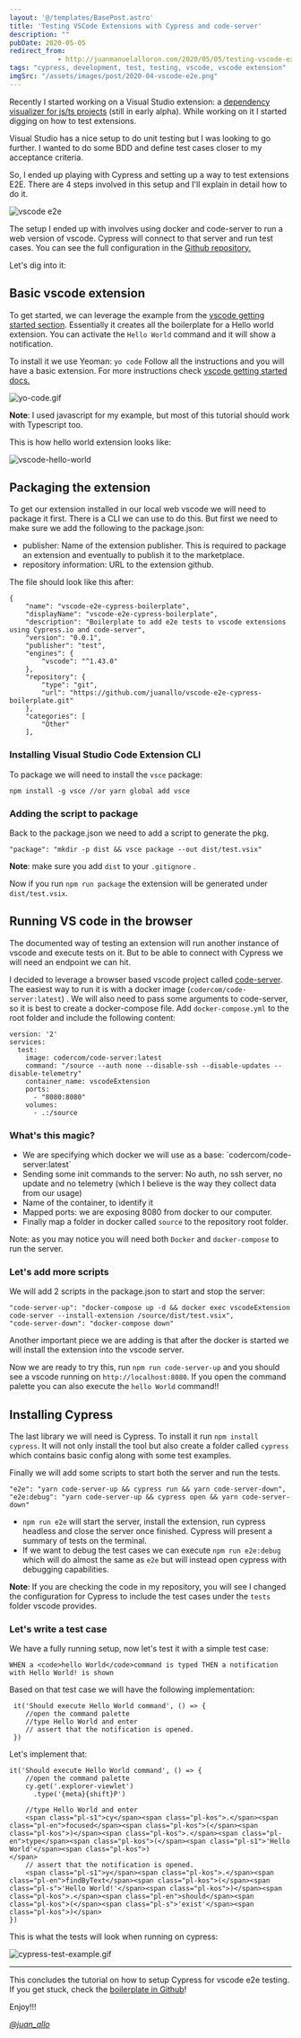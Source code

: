 ```yaml
---
layout: '@/templates/BasePost.astro'
title: 'Testing VSCode Extensions with Cypress and code-server'
description: ""
pubDate: 2020-05-05
redirect_from: 
            - http://juanmanuelalloron.com/2020/05/05/testing-vscode-extensions-with-cypress-and-code-server/
tags: "cypress, development, test, testing, vscode, vscode extension"
imgSrc: "/assets/images/post/2020-04-vscode-e2e.png"
---
```

Recently I started working on a Visual Studio extension: a [dependency visualizer for js/ts projects](https://marketplace.visualstudio.com/items?itemName=juanallo.vscode-dependency-cruiser&ssr=false#overview) (still in early alpha). While working on it I started digging on how to test extensions.

Visual Studio has a nice setup to do unit testing but I was looking to go further. I wanted to do some BDD and define test cases closer to my acceptance criteria.

So, I ended up playing with Cypress and setting up a way to test extensions E2E. There are 4 steps involved in this setup and I'll explain in detail how to do it.

![vscode e2e](/assets/images/post/2020-04-vscode-e2e.png)

The setup I ended up with involves using docker and code-server to run a web version of vscode. Cypress will connect to that server and run test cases. You can see the full configuration in the [Github repository.](https://github.com/juanallo/vscode-e2e-cypress-boilerplate)

Let's dig into it:

## Basic vscode extension

To get started, we can leverage the example from the [vscode getting started section](https://code.visualstudio.com/api/get-started/your-first-extension). Essentially it creates all the boilerplate for a Hello world extension. You can activate the `Hello World` command and it will show a notification.

To install it we use Yeoman: `yo code` Follow all the instructions and you will have a basic extension. For more instructions check [vscode getting started docs.](https://code.visualstudio.com/api/get-started/your-first-extension)

![yo-code.gif](/assets/images/post/2020-05-yo-code.gif)

**Note**: I used javascript for my example, but most of this tutorial should work with Typescript too.

This is how hello world extension looks like:

![vscode-hello-world](/assets/images/post/2020-05-vscode-hello-world.gif)

## Packaging the extension

To get our extension installed in our local web vscode we will need to package it first. There is a CLI we can use to do this. But first we need to make sure we add the following to the package.json:

- publisher: Name of the extension publisher. This is required to package an extension and eventually to publish it to the marketplace.
- repository information: URL to the extension github.

The file should look like this after:

```
{
    "name": "vscode-e2e-cypress-boilerplate",
    "displayName": "vscode-e2e-cypress-boilerplate",
    "description": "Boilerplate to add e2e tests to vscode extensions using Cypress.io and code-server",
    "version": "0.0.1",
    "publisher": "test",
    "engines": {
        "vscode": "^1.43.0"
    },
    "repository": {
        "type": "git",
        "url": "https://github.com/juanallo/vscode-e2e-cypress-boilerplate.git"
    },
    "categories": [
        "Other"
    ],
```

### Installing Visual Studio Code Extension CLI

To package we will need to install the `vsce` package:

```
npm install -g vsce //or yarn global add vsce
```

### Adding the script to package

Back to the package.json we need to add a script to generate the pkg.

```
"package": "mkdir -p dist && vsce package --out dist/test.vsix"
```

**Note**: make sure you add `dist` to your `.gitignore` .

Now if you run `npm run package` the extension will be generated under `dist/test.vsix`.

## Running VS code in the browser

The documented way of testing an extension will run another instance of vscode and execute tests on it. But to be able to connect with Cypress we will need an endpoint we can hit.

I decided to leverage a browser based vscode project called [code-server](https://github.com/cdr/code-server). The easiest way to run it is with a docker image (`codercom/code-server:latest`) . We will also need to pass some arguments to code-server, so it is best to create a docker-compose file. Add `docker-compose.yml` to the root folder and include the following content:

```
version: '2'
services:
  test:
    image: codercom/code-server:latest
    command: "/source --auth none --disable-ssh --disable-updates --disable-telemetry"
    container_name: vscodeExtension
    ports:
      - "8080:8080"
    volumes:
      - .:/source
```

### What's this magic?

- We are specifying which docker we will use as a base: \`codercom/code-server:latest\`
- Sending some init commands to the server: No auth, no ssh server, no update and no telemetry (which I believe is the way they collect data from our usage)
- Name of the container, to identify it
- Mapped ports: we are exposing 8080 from docker to our computer.
- Finally map a folder in docker called `source` to the repository root folder.

Note: as you may notice you will need both `Docker` and `docker-compose` to run the server.

### Let's add more scripts

We will add 2 scripts in the package.json to start and stop the server:

```
"code-server-up": "docker-compose up -d && docker exec vscodeExtension code-server --install-extension /source/dist/test.vsix",
"code-server-down": "docker-compose down"
```

Another important piece we are adding is that after the docker is started we will install the extension into the vscode server.

Now we are ready to try this, run `npm run code-server-up` and you should see a vscode running on `http://localhost:8080`. If you open the command palette you can also execute the `hello World` command!!

## Installing Cypress

The last library we will need is Cypress. To install it run `npm install cypress`. It will not only install the tool but also create a folder called `cypress` which contains basic config along with some test examples.

Finally we will add some scripts to start both the server and run the tests.

```
"e2e": "yarn code-server-up && cypress run && yarn code-server-down",
"e2e:debug": "yarn code-server-up && cypress open && yarn code-server-down"
```

- `npm run e2e` will start the server, install the extension, run cypress headless and close the server once finished. Cypress will present a summary of tests on the terminal.
- If we want to debug the test cases we can execute `npm run e2e:debug` which will do almost the same as `e2e` but will instead open cypress with debugging capabilities.

**Note**: If you are checking the code in my repository, you will see I changed the configuration for Cypress to include the test cases under the `tests` folder vscode provides.

### Let's write a test case

We have a fully running setup, now let's test it with a simple test case:

```
WHEN a <code>hello World</code>command is typed THEN a notification with Hello World! is shown
```

Based on that test case we will have the following implementation:

```
 it('Should execute Hello World command', () => {
    //open the command palette
    //type Hello World and enter
    // assert that the notification is opened.
 })
```

Let's implement that:

```
it('Should execute Hello World command', () => {
    //open the command palette
    cy.get('.explorer-viewlet')
      .type('{meta}{shift}P')

    //type Hello World and enter
    <span class="pl-s1">cy</span><span class="pl-kos">.</span><span class="pl-en">focused</span><span class="pl-kos">(</span><span class="pl-kos">)</span><span class="pl-kos">.</span><span class="pl-en">type</span><span class="pl-kos">(</span><span class="pl-s1">'Hello World'</span><span class="pl-kos">)
</span>
    // assert that the notification is opened.
    <span class="pl-s1">y</span><span class="pl-kos">.</span><span class="pl-en">findByText</span><span class="pl-kos">(</span><span class="pl-s">'Hello World!'</span><span class="pl-kos">)</span><span class="pl-kos">.</span><span class="pl-en">should</span><span class="pl-kos">(</span><span class="pl-s">'exist'</span><span class="pl-kos">)</span>
})
```

This is what the tests will look when running on cypress:

![cypress-test-example.gif](/assets/images/post/2020-05-cypress-test-example.gif)

---

This concludes the tutorial on how to setup Cypress for vscode e2e testing. If you get stuck, check the [boilerplate in Github](https://github.com/juanallo/vscode-e2e-cypress-boilerplate)!

Enjoy!!!

[_@juan_allo_](https://twitter.com/juan_allo)
